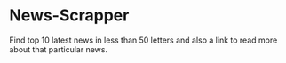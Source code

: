 # News-Scrapper
Find top 10 latest news in less than 50 letters and also a link to read more about that particular news.
